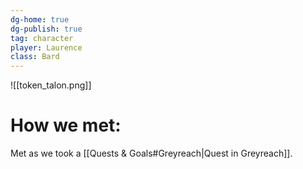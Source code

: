 ```yaml
---
dg-home: true
dg-publish: true
tag: character
player: Laurence
class: Bard
---
```

![[token_talon.png]]
# How we met:
Met as we took a [[Quests & Goals#Greyreach|Quest in Greyreach]].
